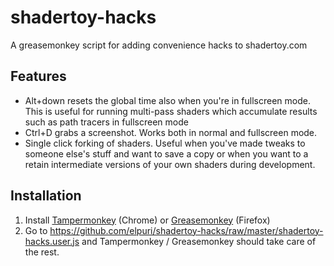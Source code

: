 # shadertoy-hacks
A greasemonkey script for adding convenience hacks to shadertoy.com


## Features

* Alt+down resets the global time also when you're in fullscreen mode. 
  This is useful for running multi-pass shaders which accumulate results 
  such as path tracers in fullscreen mode
* Ctrl+D grabs a screenshot. Works both in normal and fullscreen mode.
* Single click forking of shaders. Useful when you've made tweaks to someone
  else's stuff and want to save a copy or when you want to a retain
  intermediate versions of your own shaders during development.


## Installation

1. Install [Tampermonkey](https://chrome.google.com/webstore/detail/tampermonkey/dhdgffkkebhmkfjojejmpbldmpobfkfo?hl=en)
   (Chrome) or [Greasemonkey](https://addons.mozilla.org/en-US/firefox/addon/greasemonkey/) (Firefox)
2. Go to https://github.com/elpuri/shadertoy-hacks/raw/master/shadertoy-hacks.user.js and 
   Tampermonkey / Greasemonkey should take care of the rest.
